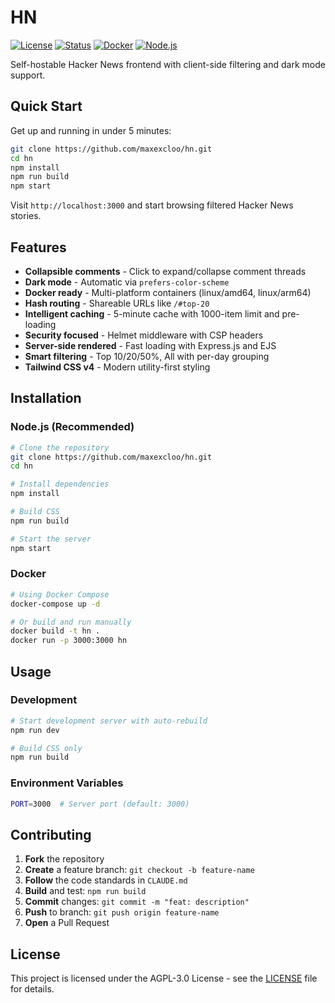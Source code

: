 # HN

[![License](https://img.shields.io/badge/license-AGPL--3.0-blue.svg)](LICENSE)
[![Status](https://img.shields.io/badge/status-active-success)](https://img.shields.io/badge/status-active-success)
[![Docker](https://img.shields.io/badge/docker-ready-blue.svg)](Dockerfile)
[![Node.js](https://img.shields.io/badge/node.js-green.svg)](https://nodejs.org/)

Self-hostable Hacker News frontend with client-side filtering and dark mode support.

## Quick Start

Get up and running in under 5 minutes:

```bash
git clone https://github.com/maxexcloo/hn.git
cd hn
npm install
npm run build
npm start
```

Visit `http://localhost:3000` and start browsing filtered Hacker News stories.

## Features

- **Collapsible comments** - Click to expand/collapse comment threads
- **Dark mode** - Automatic via `prefers-color-scheme`
- **Docker ready** - Multi-platform containers (linux/amd64, linux/arm64)
- **Hash routing** - Shareable URLs like `/#top-20`
- **Intelligent caching** - 5-minute cache with 1000-item limit and pre-loading
- **Security focused** - Helmet middleware with CSP headers
- **Server-side rendered** - Fast loading with Express.js and EJS
- **Smart filtering** - Top 10/20/50%, All with per-day grouping
- **Tailwind CSS v4** - Modern utility-first styling

## Installation

### Node.js (Recommended)

```bash
# Clone the repository
git clone https://github.com/maxexcloo/hn.git
cd hn

# Install dependencies
npm install

# Build CSS
npm run build

# Start the server
npm start
```

### Docker

```bash
# Using Docker Compose
docker-compose up -d

# Or build and run manually
docker build -t hn .
docker run -p 3000:3000 hn
```

## Usage

### Development

```bash
# Start development server with auto-rebuild
npm run dev

# Build CSS only
npm run build
```

### Environment Variables

```bash
PORT=3000  # Server port (default: 3000)
```

## Contributing

1. **Fork** the repository
2. **Create** a feature branch: `git checkout -b feature-name`
3. **Follow** the code standards in `CLAUDE.md`
4. **Build** and test: `npm run build`
5. **Commit** changes: `git commit -m "feat: description"`
6. **Push** to branch: `git push origin feature-name`
7. **Open** a Pull Request

## License

This project is licensed under the AGPL-3.0 License - see the [LICENSE](LICENSE) file for details.
